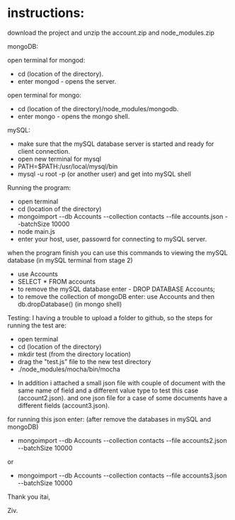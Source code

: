 # instructions:
download the project and unzip the account.zip and node_modules.zip

mongoDB:

 open terminal for mongod:
- cd (location of the directory).
- enter mongod - opens the server.
 
 open terminal for mongo:
- cd (location of the directory)/node_modules/mongodb. 
- enter mongo - opens the mongo shell.

mySQL:

- make sure that the mySQL database server is started and ready for client connection.
- open new terminal for mysql
- PATH=$PATH:/usr/local/mysql/bin
- mysql -u root -p (or another user) and get into mySQL shell

Running the program:

- open terminal 
- cd (location of the directory) 
- mongoimport --db Accounts --collection contacts --file accounts.json --batchSize 10000
- node main.js
- enter your host, user, passowrd for connecting to mySQL server.


when the program finish you can use this commands to viewing the mySQL database (in mySQL terminal from stage 2)
- use Accounts
- SELECT * FROM accounts
- to remove the mySQL database enter - DROP DATABASE Accounts;
- to remove the collection of mongoDB enter: use Accounts and then db.dropDatabase() (in mongo shell)

Testing:
I having a trouble to upload a folder to github, so the steps for running the test are:
- open terminal 
- cd (location of the directory) 
- mkdir test (from the directory location)
- drag the "test.js" file to the new test directory
- ./node_modules/mocha/bin/mocha


* In addition i attached a small json file with couple of document with the same name of field and a different value type to test this   case (account2.json). and one json file for a case of some documents have a different fields (account3.json).  

for running this json enter: (after remove the databases in mySQL and mongoDB)
- mongoimport --db Accounts --collection contacts --file accounts2.json --batchSize 10000

 or 

- mongoimport --db Accounts --collection contacts --file accounts3.json --batchSize 10000

Thank you itai,

Ziv.






